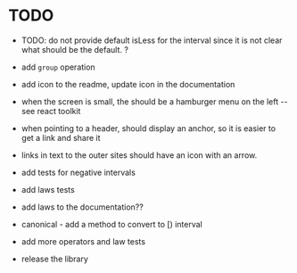 # TODO

- TODO: do not provide default isLess for the interval since it is not clear what should be the default. ?

- add `group` operation
- add icon to the readme, update icon in the documentation

- when the screen is small, the should be a hamburger menu on the left -- see react toolkit

- when pointing to a header, should display an anchor, so it is easier to get a link and share it
- links in text to the outer sites should have an icon with an arrow.

- add tests for negative intervals
- add laws tests
- add laws to the documentation??
- canonical - add a method to convert to [) interval
- add more operators and law tests

- release the library